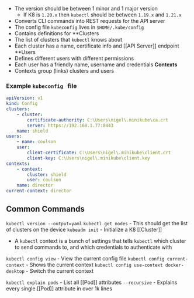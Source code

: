 - The version should be between 1 minor and 1 major version
	- If K8 is `1.20.x` then `kubectl` should be between `1.19.x` and `1.21.x`
- Converts CLI commands into REST requests for the API server
- The config file `kubeconfig` lives in `$HOME/.kube/config`
- Contains definitions for
**Clusters
- The list of clusters that `kubectl` knows about
- Each cluster has a name, certificate info and [[API Server]] endpoint
**Users
- Defines different users with different permissions
- Each user has a friendly name, username and credentials 
**Contexts**
- Contexts group (links) clusters and users 
### Example `kubeconfig ` file
```yaml
apiVersion: v1
kind: Config
clusters:
	- cluster:
		certificate-authority: C:\Users\nigel\.minikube\ca.crt
		server: https://192.168.1.77:8443
	name: shield
users:
	- name: coulson
	user:
		client-certificate: C:\Users\nigel\.minikube\client.crt
		client-key: C:\Users\nigel\.minikube\client.key
contexts:
	- context:
		cluster: shield
		user: coulson
	name: director
current-context: director
```
## Common Commands
`kubectl version --output=yaml`
`kubectl get nodes` - This should get the list of clusters on the device
`kubeadm init` - Initialize a K8 [[Cluster]]
- A `kubectl` context is a bunch of settings that tells `kubectl` which cluster to send commands to, and which credentials to authenticate with

`kubectl config view` - View the current config file
`kubectl config current-context` - Shows the current context 
`kubectl config use-context docker-desktop` - Switch the current context

`kubectl explain pods` - List all [[Pod]] attributes
	`--recursive` - Explains every single [[Pod]] attribute in over 1k lines
